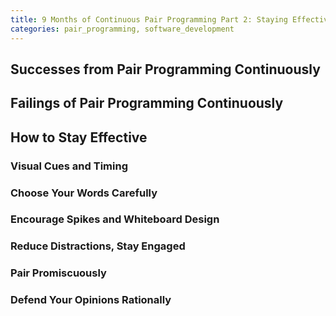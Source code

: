 ```yaml
---
title: 9 Months of Continuous Pair Programming Part 2: Staying Effective
categories: pair_programming, software_development
---
```


## Successes from Pair Programming Continuously

## Failings of Pair Programming Continuously

## How to Stay Effective

### Visual Cues and Timing

### Choose Your Words Carefully

### Encourage Spikes and Whiteboard Design

### Reduce Distractions, Stay Engaged

### Pair Promiscuously

### Defend Your Opinions Rationally
